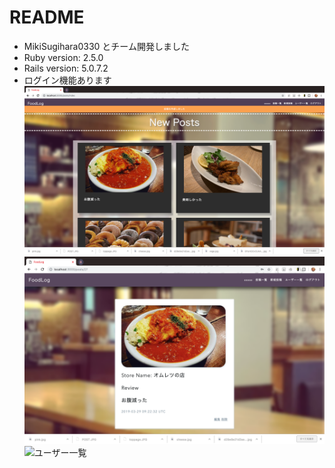 # README
* MikiSugihara0330 とチーム開発しました
* Ruby version: 2.5.0
* Rails version: 5.0.7.2
* ログイン機能あります
![投稿一覧](/pictures/posts_index.png) 
![投稿詳細](/pictures/posts_show.png) 
![ユーザー一覧](/pictures/users_index.png) 




